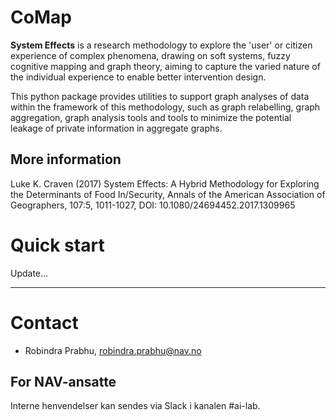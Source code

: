 CoMap
================

**System Effects** is a research methodology to explore the 'user' or citizen 
experience of complex phenomena, drawing on soft systems, fuzzy
cognitive mapping and graph theory, aiming to capture the varied nature 
of the individual experience to enable better intervention design.

This python package provides utilities to support graph analyses of data 
within the framework of this methodology, such as graph relabelling, 
graph aggregation, graph analysis tools and tools to minimize the potential leakage 
of private information in aggregate graphs.

## More information

Luke K. Craven (2017) System Effects: A Hybrid Methodology for Exploring the Determinants of Food In/Security, Annals of the American Association of Geographers, 107:5, 1011-1027, DOI: 10.1080/24694452.2017.1309965

# Quick start

Update...

---

# Contact

* Robindra Prabhu, robindra.prabhu@nav.no


## For NAV-ansatte

Interne henvendelser kan sendes via Slack i kanalen #ai-lab.
